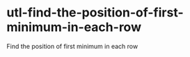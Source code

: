 # utl-find-the-position-of-first-minimum-in-each-row
Find the position of first minimum in each row 
